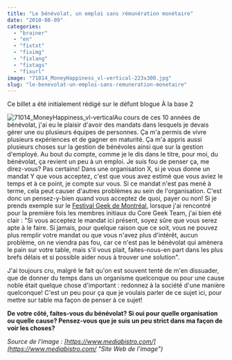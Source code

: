 ```yaml
---
title: "Le bénévolat, un emploi sans rémunération monétaire"
date: "2010-08-09"
categories: 
  - "brainer"
  - "en"
  - "fixtxt"
  - "fiximg"
  - "fixlang"
  - "fixtags"
  - "fixurl"
image: "71014_MoneyHappiness_vl-vertical-223x300.jpg"
slug: "le-benevolat-un-emploi-sans-remuneration-monetaire"
---
```


Ce billet a été initialement rédigé sur le défunt blogue À la base 2

![](images/71014_MoneyHappiness_vl-vertical-223x300.jpg "71014_MoneyHappiness_vl-vertical")Au cours de ces 10 années de bénévolat, j'ai eu le plaisir d'avoir des mandats dans lesquels je devais gérer une ou plusieurs équipes de personnes. Ça m'a permis de vivre plusieurs expériences et de gagner en maturité. Ça m'a appris aussi plusieurs choses sur la gestion de bénévoles ainsi que sur la gestion d'employé. Au bout du compte, comme je le dis dans le titre, pour moi, du bénévolat, ça revient un peu à un emploi. Je suis fou de penser ça, me direz-vous? Pas certains! Dans une organisation X, si je vous donne un mandat Y que vous acceptez, c'est que vous avez estimé que vous aviez le temps et à ce point, je compte sur vous. Si ce mandat n'est pas mené à terme, cela peut causer d'autres problèmes au sein de l'organisation. C'est donc un pensez-y-bien quand vous acceptez de quoi, payer ou non! Si je prends exemple sur le [Festival Geek de Montréal](https://geekfestmtl.com "Site Web du Festival Geek de Montréal"), lorsque j'ai rencontré pour la première fois les membres initiaux du Core Geek Team, j'ai bien été clair : "Si vous acceptez le mandat ici présent, soyez sûre que vous serez apte à le faire. Si jamais, pour quelque raison que ce soit, vous ne pouvez plus remplir votre mandat ou que vous n'avez plus d'intérêt, aucun problème, on ne viendra pas fou, car ce n'est pas le bénévolat qui amènera le pain sur votre table, mais s'il vous plait, faites-nous-en part dans les plus brefs délais et si possible aider nous à trouver une solution".

J'ai toujours cru, malgré le fait qu'on est souvent tenté de m'en dissuader, que de donner du temps dans un organisme quelconque ou pour une cause noble était quelque chose d'important : redonnez à la société d'une manière quelconque! C'est un peu pour ça que je voulais parler de ce sujet ici, pour mettre sur table ma façon de penser à ce sujet!

**De votre côté, faites-vous du bénévolat? Si oui pour quelle organisation ou quelle cause? Pensez-vous que je suis un peu strict dans ma façon de voir les choses?**

_Source de l'image : [https://www.mediabistro.com/](https://www.mediabistro.com/ "Site Web de l'image")_
